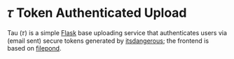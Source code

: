 # 𝜏 Token Authenticated Upload

Tau (𝜏) is a simple [Flask](https://palletsprojects.com/p/flask/) base uploading service that authenticates users via (email sent) secure tokens generated by [itsdangerous](https://pythonhosted.org/itsdangerous/); the frontend is based on [filepond](https://pqina.nl/filepond/).